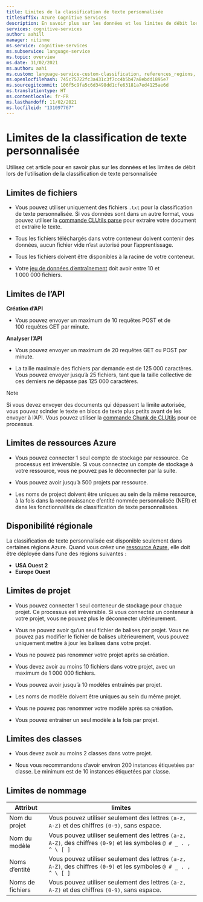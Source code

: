 ```yaml
---
title: Limites de la classification de texte personnalisée
titleSuffix: Azure Cognitive Services
description: En savoir plus sur les données et les limites de débit lors de l’utilisation de la classification de texte personnalisée.
services: cognitive-services
author: aahill
manager: nitinme
ms.service: cognitive-services
ms.subservice: language-service
ms.topic: overview
ms.date: 11/02/2021
ms.author: aahi
ms.custom: language-service-custom-classification, references_regions, ignite-fall-2021
ms.openlocfilehash: 745c75722fc3a431c3f7cc4b5b47a8ebdd1895e7
ms.sourcegitcommit: 106f5c9fa5c6d3498dd1cfe63181a7ed4125ae6d
ms.translationtype: HT
ms.contentlocale: fr-FR
ms.lasthandoff: 11/02/2021
ms.locfileid: "131097767"
---
```

# <a name="custom-text-classification-limits"></a>Limites de la classification de texte personnalisée

Utilisez cet article pour en savoir plus sur les données et les limites de débit lors de l’utilisation de la classification de texte personnalisée

## <a name="file-limits"></a>Limites de fichiers

* Vous pouvez utiliser uniquement des fichiers `.txt` pour la classification de texte personnalisée. Si vos données sont dans un autre format, vous pouvez utiliser la [commande CLUtils parse](https://aka.ms/CognitiveServicesLanguageUtilities) pour extraire votre document et extraire le texte.

* Tous les fichiers téléchargés dans votre conteneur doivent contenir des données, aucun fichier vide n’est autorisé pour l’apprentissage.

* Tous les fichiers doivent être disponibles à la racine de votre conteneur.

* Votre [jeu de données d’entraînement](how-to/train-model.md#data-splits) doit avoir entre 10 et 1 000 000 fichiers.

## <a name="api-limits"></a>Limites de l’API

**Création d’API**

* Vous pouvez envoyer un maximum de 10 requêtes POST et de 100 requêtes GET par minute.

**Analyser l’API**

* Vous pouvez envoyer un maximum de 20 requêtes GET ou POST par minute.

* La taille maximale des fichiers par demande est de 125 000 caractères. Vous pouvez envoyer jusqu’à 25 fichiers, tant que la taille collective de ces derniers ne dépasse pas 125 000 caractères.

> [!NOTE]
> Si vous devez envoyer des documents qui dépassent la limite autorisée, vous pouvez scinder le texte en blocs de texte plus petits avant de les envoyer à l’API. Vous pouvez utiliser la [commande Chunk de CLUtils](https://github.com/microsoft/CogSLanguageUtilities/tree/main/CLUtils/CogSLanguageUtilities.ViewLayer.CliCommands/Commands/ChunkCommand) pour ce processus.

## <a name="azure-resource-limits"></a>Limites de ressources Azure

* Vous pouvez connecter 1 seul compte de stockage par ressource. Ce processus est irréversible. Si vous connectez un compte de stockage à votre ressource, vous ne pouvez pas le déconnecter par la suite.

* Vous pouvez avoir jusqu’à 500 projets par ressource.

* Les noms de project doivent être uniques au sein de la même ressource, à la fois dans la reconnaissance d’entité nommée personnalisée (NER) et dans les fonctionnalités de classification de texte personnalisées.

## <a name="regional-availability"></a>Disponibilité régionale 

La classification de texte personnalisée est disponible seulement dans certaines régions Azure. Quand vous créez une [ressource Azure](how-to/create-project.md), elle doit être déployée dans l’une des régions suivantes :
* **USA Ouest 2**
* **Europe Ouest**

## <a name="project-limits"></a>Limites de projet

* Vous pouvez connecter 1 seul conteneur de stockage pour chaque projet. Ce processus est irréversible. Si vous connectez un conteneur à votre projet, vous ne pouvez plus le déconnecter ultérieurement.

* Vous ne pouvez avoir qu’un seul fichier de balises par projet. Vous ne pouvez pas modifier le fichier de balises ultérieurement, vous pouvez uniquement mettre à jour les balises dans votre projet.

* Vous ne pouvez pas renommer votre projet après sa création.

* Vous devez avoir au moins 10 fichiers dans votre projet, avec un maximum de 1 000 000 fichiers.

* Vous pouvez avoir jusqu’à 10 modèles entraînés par projet.

* Les noms de modèle doivent être uniques au sein du même projet.

* Vous ne pouvez pas renommer votre modèle après sa création.

* Vous pouvez entraîner un seul modèle à la fois par projet.

## <a name="classes-limits"></a>Limites des classes

* Vous devez avoir au moins 2 classes dans votre projet. <!-- The maximum is 200 classes. -->

* Nous vous recommandons d’avoir environ 200 instances étiquetées par classe. Le minimum est de 10 instances étiquetées par classe.

## <a name="naming-limits"></a>Limites de nommage

| Attribut | limites |
|--|--|
| Nom du projet |  Vous pouvez utiliser seulement des lettres `(a-z, A-Z)` et des chiffres `(0-9)`, sans espace. |
| Nom du modèle |  Vous pouvez utiliser seulement des lettres `(a-z, A-Z)`, des chiffres `(0-9)` et les symboles `@ # _ . , ^ \ [ ]` |
| Noms d’entité| Vous pouvez utiliser seulement des lettres `(a-z, A-Z)`, des chiffres `(0-9)` et les symboles `@ # _ . , ^ \ [ ]` |
| Noms de fichiers | Vous pouvez utiliser seulement des lettres `(a-z, A-Z)` et des chiffres `(0-9)`, sans espace. |
